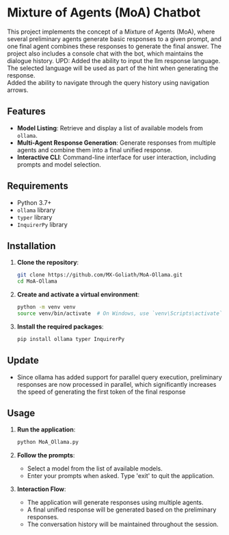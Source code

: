 # Mixture of Agents (MoA) Chatbot

This project implements the concept of a Mixture of Agents (MoA), where several preliminary agents generate basic responses to a given prompt, and one final agent combines these responses to generate the final answer. The project also includes a console chat with the bot, which maintains the dialogue history.
UPD: Added the ability to input the llm response language. The selected language will be used as part of the hint when generating the response.  
Added the ability to navigate through the query history using navigation arrows.

## Features

- **Model Listing**: Retrieve and display a list of available models from `ollama`.
- **Multi-Agent Response Generation**: Generate responses from multiple agents and combine them into a final unified response.
- **Interactive CLI**: Command-line interface for user interaction, including prompts and model selection.

## Requirements

- Python 3.7+
- `ollama` library
- `typer` library
- `InquirerPy` library

## Installation

1. **Clone the repository**:
    ```sh
    git clone https://github.com/MX-Goliath/MoA-Ollama.git
    cd MoA-Ollama
    ```

2. **Create and activate a virtual environment**:
    ```sh
    python -m venv venv
    source venv/bin/activate  # On Windows, use `venv\Scripts\activate`
    ```

3. **Install the required packages**:
    ```sh
    pip install ollama typer InquirerPy
    ```

## Update
- Since ollama has added support for parallel query execution, preliminary responses are now processed in parallel, which significantly increases the speed of generating the first token of the final response




## Usage

1. **Run the application**:
    ```sh
    python MoA_Ollama.py
    ```

2. **Follow the prompts**:
    - Select a model from the list of available models.
    - Enter your prompts when asked. Type 'exit' to quit the application.

3. **Interaction Flow**:
    - The application will generate responses using multiple agents.
    - A final unified response will be generated based on the preliminary responses.
    - The conversation history will be maintained throughout the session.


